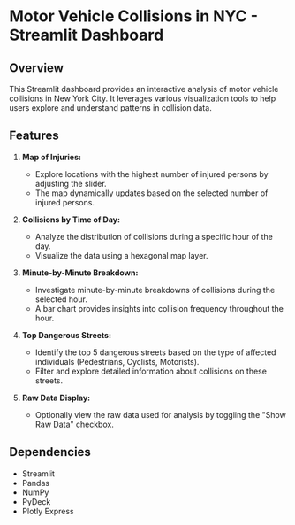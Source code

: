 # Motor Vehicle Collisions in NYC - Streamlit Dashboard

## Overview

This Streamlit dashboard provides an interactive analysis of motor vehicle collisions in New York City. It leverages various visualization tools to help users explore and understand patterns in collision data.

## Features

1. **Map of Injuries:**
   - Explore locations with the highest number of injured persons by adjusting the slider.
   - The map dynamically updates based on the selected number of injured persons.

2. **Collisions by Time of Day:**
   - Analyze the distribution of collisions during a specific hour of the day.
   - Visualize the data using a hexagonal map layer.

3. **Minute-by-Minute Breakdown:**
   - Investigate minute-by-minute breakdowns of collisions during the selected hour.
   - A bar chart provides insights into collision frequency throughout the hour.

4. **Top Dangerous Streets:**
   - Identify the top 5 dangerous streets based on the type of affected individuals (Pedestrians, Cyclists, Motorists).
   - Filter and explore detailed information about collisions on these streets.

5. **Raw Data Display:**
   - Optionally view the raw data used for analysis by toggling the "Show Raw Data" checkbox.

## Dependencies

- Streamlit
- Pandas
- NumPy
- PyDeck
- Plotly Express
